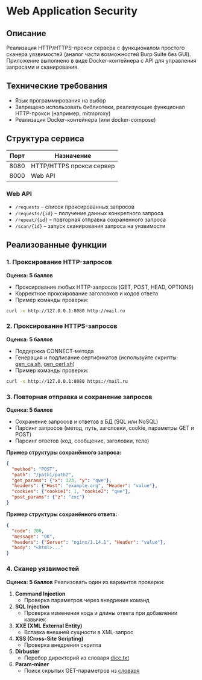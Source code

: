 # Web Application Security

## Описание
Реализация HTTP/HTTPS-прокси сервера с функционалом простого сканера уязвимостей (аналог части возможностей Burp Suite без GUI). Приложение выполнено в виде Docker-контейнера с API для управления запросами и сканирования.

## Технические требования
- Язык программирования на выбор
- Запрещено использовать библиотеки, реализующие функционал HTTP-прокси (например, mitmproxy)
- Реализация Docker-контейнера (или docker-compose)

## Структура сервиса

| Порт | Назначение                           |
|------|--------------------------------------|
| 8080 | HTTP/HTTPS прокси сервер             |
| 8000 | Web API                             |

### Web API

- `/requests` – список проксированных запросов
- `/requests/{id}` – получение данных конкретного запроса
- `/repeat/{id}` – повторная отправка сохраненного запроса
- `/scan/{id}` – запуск сканирования запроса на уязвимости

## Реализованные функции

### 1. Проксирование HTTP-запросов
**Оценка: 5 баллов**
- Проксирование любых HTTP-запросов (GET, POST, HEAD, OPTIONS)
- Корректное проксирование заголовков и кодов ответа
- Пример команды проверки:
```bash
curl -x http://127.0.0.1:8080 http://mail.ru
```

### 2. Проксирование HTTPS-запросов
**Оценка: 5 баллов**
- Поддержка CONNECT-метода
- Генерация и подписание сертификатов (используйте скрипты: [gen_ca.sh](https://github.com/john-pentest/fproxy/blob/master/gen_ca.sh), [gen_cert.sh](https://github.com/john-pentest/fproxy/blob/master/gen_cert.sh))
- Пример команды проверки:
```bash
curl -x http://127.0.0.1:8080 https://mail.ru
```

### 3. Повторная отправка и сохранение запросов
**Оценка: 5 баллов**
- Сохранение запросов и ответов в БД (SQL или NoSQL)
- Парсинг запросов (метод, путь, заголовки, cookie, параметры GET и POST)
- Парсинг ответов (код, сообщение, заголовки, тело)

**Пример структуры сохранённого запроса:**
```json
{
  "method": "POST",
  "path": "/path1/path2",
  "get_params": {"x": 123, "y": "qwe"},
  "headers": {"Host": "example.org", "Header": "value"},
  "cookies": {"cookie1": 1, "cookie2": "qwe"},
  "post_params": {"z": "zxc"}
}
```

**Пример структуры сохранённого ответа:**
```json
{
  "code": 200,
  "message": "OK",
  "headers": {"Server": "nginx/1.14.1", "Header": "value"},
  "body": "<html>..."
}
```

### 4. Сканер уязвимостей
**Оценка: 5 баллов**
Реализовать один из вариантов проверки:

1. **Command Injection**
   - Проверка параметров через внедрение команд
2. **SQL Injection**
   - Проверка изменения кода и длины ответа при добавлении кавычек
3. **XXE (XML External Entity)**
   - Вставка внешней сущности в XML-запрос
4. **XSS (Cross-Site Scripting)**
   - Проверка внедрения скрипта
5. **Dirbuster**
   - Перебор директорий из словаря [dicc.txt](https://github.com/maurosoria/dirsearch/blob/master/db/dicc.txt)
6. **Param-miner**
   - Поиск скрытых GET-параметров из [словаря](https://github.com/PortSwigger/param-miner/blob/master/resources/params)

